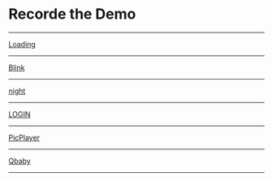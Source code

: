 <h1>Recorde the Demo</h1>
<hr/>
<a  class="anchor" href="http://inkzhou.com/PEANUT/public/loading/index.html">Loading</a>
<hr/>
<a class="anchor" href="http://inkzhou.com/PEANUT/blink.html">Blink</a>
<hr/>
</h1><a class="anchor" href="http://inkzhou.com/PEANUT/public/night/index.html">night</a>
<hr/>
<a class="anchor" href="http://inkzhou.com/PEANUT/public/login/index.html">LOGIN</a>
<hr/>
<a class="anchor" href="http://inkzhou.com/PEANUT/public/picplayer/index.html">PicPlayer</a>
<hr/>
<a class="anchor" href="http://inkzhou.com/PEANUT/public/Qbaby/index.html">Qbaby</a>
<hr/>
